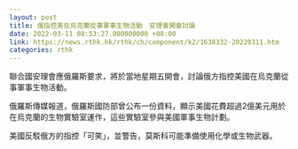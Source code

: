 ```yaml
---
layout: post
title: 俄指控美在烏克蘭從事軍事生物活動　安理會開會討論
date: 2022-03-11 08:53:27.000000000 +08:00
link: https://news.rthk.hk/rthk/ch/component/k2/1638332-20220311.htm
categories: rthk
---
```


聯合國安理會應俄羅斯要求，將於當地星期五開會，討論俄方指控美國在烏克蘭從事軍事生物活動。

俄羅斯傳媒報道，俄羅斯國防部曾公布一份資料，顯示美國花費超過2億美元用於在烏克蘭的生物實驗室運作，這些實驗室參與美國軍事生物計劃。

美國反駁俄方的指控「可笑」，並警告，莫斯科可能準備使用化學或生物武器。
